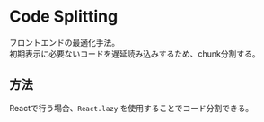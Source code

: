 # Code Splitting

フロントエンドの最適化手法。  
初期表示に必要ないコードを遅延読み込みするため、chunk分割する。  

## 方法

Reactで行う場合、```React.lazy``` を使用することでコード分割できる。
